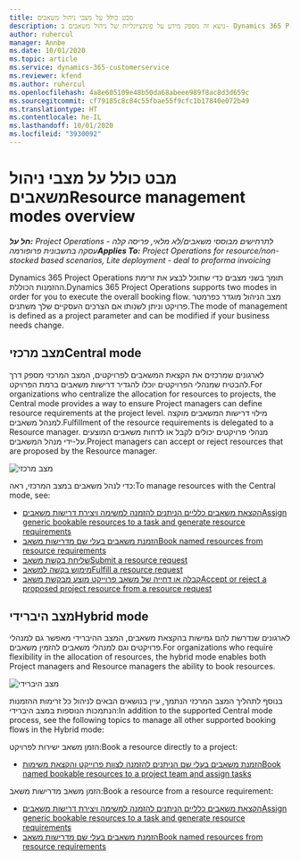 ```yaml
---
title: מבט כולל על מצבי ניהול משאבים
description: נושא זה מספק מידע על פונקציונליות של ניהול משאבים ב- Dynamics 365 Project Operations.
author: ruhercul
manager: Annbe
ms.date: 10/01/2020
ms.topic: article
ms.service: dynamics-365-customerservice
ms.reviewer: kfend
ms.author: ruhercul
ms.openlocfilehash: 4a8e605109e48b50da68abeee989f8ac8d3d659c
ms.sourcegitcommit: cf79185c8c84c55fbae55f9cfc1b17840e072b49
ms.translationtype: HT
ms.contentlocale: he-IL
ms.lasthandoff: 10/01/2020
ms.locfileid: "3930092"
---
```

# <a name="resource-management-modes-overview"></a><span data-ttu-id="a57ae-103">מבט כולל על מצבי ניהול משאבים</span><span class="sxs-lookup"><span data-stu-id="a57ae-103">Resource management modes overview</span></span>

<span data-ttu-id="a57ae-104">_**חל על:** Project Operations לתרחישים מבוססי משאבים/לא מלאי, פריסה קלה - עסקה בחשבונית פרופורמה_</span><span class="sxs-lookup"><span data-stu-id="a57ae-104">_**Applies To:** Project Operations for resource/non-stocked based scenarios, Lite deployment - deal to proforma invoicing_</span></span>


<span data-ttu-id="a57ae-105">Dynamics 365 Project Operations תומך בשני מצבים כדי שתוכל לבצע את זרימת ההזמנות הכוללת.</span><span class="sxs-lookup"><span data-stu-id="a57ae-105">Dynamics 365 Project Operations supports two modes in order for you to execute the overall booking flow.</span></span> <span data-ttu-id="a57ae-106">מצב הניהול מוגדר כפרמטר פרויקט וניתן לשנותו אם הצרכים העסקיים שלך משתנים.</span><span class="sxs-lookup"><span data-stu-id="a57ae-106">The mode of management is defined as a project parameter and can be modified if your business needs change.</span></span>    

## <a name="central-mode"></a><span data-ttu-id="a57ae-107">מצב מרכזי</span><span class="sxs-lookup"><span data-stu-id="a57ae-107">Central mode</span></span>
<span data-ttu-id="a57ae-108">לארגונים שמרכזים את הקצאת המשאבים לפרויקטים, המצב המרכזי מספק דרך להבטיח שמנהלי הפרויקטים יוכלו להגדיר דרישות משאבים ברמת הפרויקט.</span><span class="sxs-lookup"><span data-stu-id="a57ae-108">For organizations who centralize the allocation for resources to projects, the Central mode provides a way to ensure Project managers can define resource requirements at the project level.</span></span> <span data-ttu-id="a57ae-109">מילוי דרישות המשאבים מוקצה למנהל משאבים.</span><span class="sxs-lookup"><span data-stu-id="a57ae-109">Fulfillment of the resource requirements is delegated to a Resource manager.</span></span> <span data-ttu-id="a57ae-110">מנהלי פרויקטים יכולים לקבל או לדחות משאבים המוצעים על-ידי מנהל המשאבים.</span><span class="sxs-lookup"><span data-stu-id="a57ae-110">Project managers can accept or reject resources that are proposed by the Resource manager.</span></span>

![מצב מרכזי](./media/resource-management-central.png)

<span data-ttu-id="a57ae-112">כדי לנהל משאבים במצב המרכזי, ראה:</span><span class="sxs-lookup"><span data-stu-id="a57ae-112">To manage resources with the Central mode, see:</span></span>

- [<span data-ttu-id="a57ae-113">הקצאת משאבים כלליים הניתנים להזמנה למשימה ויצירת דרישות משאבים</span><span class="sxs-lookup"><span data-stu-id="a57ae-113">Assign generic bookable resources to a task and generate resource requirements</span></span>](https://docs.microsoft.com/dynamics365/project-service/assign-generic-bookable-resource)
- [<span data-ttu-id="a57ae-114">הזמנת משאבים בעלי שם מדרישות משאב</span><span class="sxs-lookup"><span data-stu-id="a57ae-114">Book named resources from resource requirements</span></span>](https://docs.microsoft.com/dynamics365/project-service/book-named-resource)
- [<span data-ttu-id="a57ae-115">שליחת בקשת משאב</span><span class="sxs-lookup"><span data-stu-id="a57ae-115">Submit a resource request</span></span>](https://docs.microsoft.com/dynamics365/project-service/submit-resource-request)
- [<span data-ttu-id="a57ae-116">מימוש בקשה למשאב</span><span class="sxs-lookup"><span data-stu-id="a57ae-116">Fulfill a resource request</span></span>](https://docs.microsoft.com/dynamics365/project-service/resource-management-fulfill-requests)
- [<span data-ttu-id="a57ae-117">קבלה או דחייה של משאב פרוייקט מוצע מבקשת משאב</span><span class="sxs-lookup"><span data-stu-id="a57ae-117">Accept or reject a proposed project resource from a resource request</span></span>](https://docs.microsoft.com/dynamics365/project-service/accept-reject-proposed-resource)

## <a name="hybrid-mode"></a><span data-ttu-id="a57ae-118">מצב היברידי</span><span class="sxs-lookup"><span data-stu-id="a57ae-118">Hybrid mode</span></span>
<span data-ttu-id="a57ae-119">לארגונים שנדרשת להם גמישות בהקצאת משאבים, המצב ההיברידי מאפשר גם למנהלי פרויקטים וגם למנהלי משאבים להזמין משאבים.</span><span class="sxs-lookup"><span data-stu-id="a57ae-119">For organizations who require flexibility in the allocation of resources, the hybrid mode enables both Project managers and Resource managers the ability to book resources.</span></span>

![מצב היברידי](./media/resource-management-hybrid.png)

<span data-ttu-id="a57ae-121">בנוסף לתהליך המצב המרכזי הנתמך, עיין בנושאים הבאים לניהול כל זרימות ההזמנות הנתמכות הנוספות במצב היברידי:</span><span class="sxs-lookup"><span data-stu-id="a57ae-121">In addition to the supported Central mode process, see the following topics to manage all other supported booking flows in the Hybrid mode:</span></span>

<span data-ttu-id="a57ae-122">הזמן משאב ישירות לפרויקט:</span><span class="sxs-lookup"><span data-stu-id="a57ae-122">Book a resource directly to a project:</span></span>
- [<span data-ttu-id="a57ae-123">הזמנת משאבים בעלי שם הניתנים להזמנה לצוות פרוייקט והקצאת משימות</span><span class="sxs-lookup"><span data-stu-id="a57ae-123">Book named bookable resources to a project team and assign tasks</span></span>](https://docs.microsoft.com/dynamics365/project-service/assign-named-bookable-resource)

<span data-ttu-id="a57ae-124">הזמן משאב מדרישות משאב:</span><span class="sxs-lookup"><span data-stu-id="a57ae-124">Book a resource from a resource requirement:</span></span>
- [<span data-ttu-id="a57ae-125">הקצאת משאבים כלליים הניתנים להזמנה למשימה ויצירת דרישות משאבים</span><span class="sxs-lookup"><span data-stu-id="a57ae-125">Assign generic bookable resources to a task and generate resource requirements</span></span>](https://docs.microsoft.com/dynamics365/project-service/assign-generic-bookable-resource)
- [<span data-ttu-id="a57ae-126">הזמנת משאבים בעלי שם מדרישות משאב</span><span class="sxs-lookup"><span data-stu-id="a57ae-126">Book named resources from resource requirements</span></span>](https://docs.microsoft.com/dynamics365/project-service/book-named-resource)
